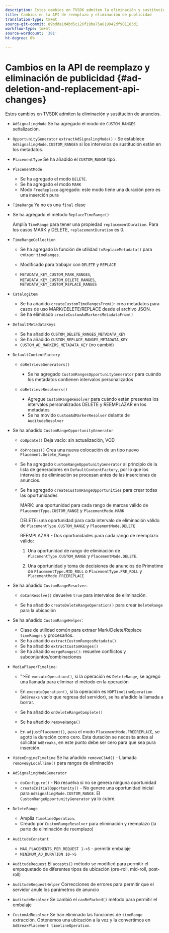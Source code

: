 ```yaml
---
description: Estos cambios en TVSDK admiten la eliminación y sustitución de anuncios.
title: Cambios en la API de reemplazo y eliminación de publicidad
translation-type: tm+mt
source-git-commit: 89bdda1d4bd5c126f19ba75a819942df901183d1
workflow-type: tm+mt
source-wordcount: '381'
ht-degree: 0%

---
```



# Cambios en la API de reemplazo y eliminación de publicidad {#ad-deletion-and-replacement-api-changes}

Estos cambios en TVSDK admiten la eliminación y sustitución de anuncios.

* `AdSignalingMode` Se ha agregado el modo de  `CUSTOM_RANGES` señalización.

* `OpportunityGenerator`  `extractAdSignalingMode()` - Se establece  `AdSignalingMode.CUSTOM_RANGES` si los intervalos de sustitución están en los metadatos.

* `PlacementType` Se ha añadido el  `CUSTOM_RANGE` tipo .

* `PlacementMode`

   * Se ha agregado el modo `DELETE`.
   * Se ha agregado el modo `MARK`
   * Modo `FreeReplace` agregado: este modo tiene una duración pero es una inserción pura

* `TimeRange` Ya no es una  `final` clase

* Se ha agregado el método `ReplaceTimeRange()`

   Amplía `TimeRange` para tener una propiedad `replacementDuration`. Para los casos MARK y DELETE, `replacementDuration` es 0.

* `TimeRangeCollection`

   * Se ha agregado la función de utilidad `toReplaceMetadata()` para extraer `timeRanges`.

   * Modificado para trabajar con `DELETE` y `REPLACE`

   * `METADATA_KEY_CUSTOM_MARK_RANGES`,  `METADATA_KEY_CUSTOM_DELETE_RANGES`,  `METADATA_KEY_CUSTOM_REPLACE_RANGES`

* `CatalogItem`

   * Se ha añadido `createCustomTimeRangesFrom()`: crea metadatos para casos de uso MARK/DELETE/REPLACE desde el archivo JSON.
   * Se ha eliminado `createCustomAdMarkersMetadataFrom()`

* `DefaultMetadataKeys`

   * Se ha añadido `CUSTOM_DELETE_RANGES_METADATA_KEY`
   * Se ha añadido `CUSTOM_REPLACE_RANGES_METADATA_KEY`
   * `CUSTOM_AD_MARKERS_METADATA_KEY` (no cambió)

* `DefaultContentFactory`

   * `doRetrieveGenerators()`

      * Se ha agregado `CustomRangesOpportunityGenerator` para cuándo los metadatos contienen intervalos personalizados
   * `doRetrieveResolvers()`

      * Agregue `CustomRangeResolver` para cuándo están presentes los intervalos personalizados DELETE y REEMPLAZAR en los metadatos
      * Se ha movido `CustomAdMarkerResolver` delante de `AuditudeResolver`


* Se ha añadido `CustomRangeOpportunityGenerator`

   * `doUpdate()` Deja vacío: sin actualización, VOD
   * `doProcess()` Crea una nueva colocación de un tipo nuevo  `Placement.Delete_Range`

   * Se ha agregado `CustomRangeOppotunityGenerator` al principio de la lista de generadores en `DefaultContentFactory`, por lo que los intervalos de eliminación se procesan antes de las inserciones de anuncios.

   * Se ha agregado `createCustomRangeOpportunities` para crear todas las oportunidades

      MARK: una oportunidad para cada rango de marcas válido de `PlacementType.CUSTOM_RANGE` y `PlacementMode.MARK`

      DELETE: una oportunidad para cada intervalo de eliminación válido de `PlacementType.CUSTOM_RANGE` y `PlacementMode.DELETE`

      REEMPLAZAR - Dos oportunidades para cada rango de reemplazo válido:

      1. Una oportunidad de rango de eliminación de `PlacementType.CUSTOM_RANGE` y `PlacementMode.DELETE`.

      1. Una oportunidad y toma de decisiones de anuncios de Primetime de `PlacementType.MID_ROLL` o `PlacementType.PRE_ROLL` y `PlacementMode.FREEREPLACE`

* Se ha añadido `CustomRangeResolver`:

   * `doCanResolve()` devuelve  `true` para intervalos de eliminación.

   * Se ha añadido `createDeleteRangeOperation()` para crear `DeleteRange` para la ubicación

* Se ha añadido `CustomRangeHelper`:

   * Clase de utilidad común para extraer Mark/Delete/Replace `timeRanges` y procesarlos.
   * Se ha añadido `extractCustomRangesMetadata()`
   * Se ha añadido `extractCustomRanges()`
   * Se ha añadido `mergeRanges()`: resuelve conflictos y subconjuntos/combinaciones

* `MediaPlayerTimeline`:

   * &quot;>En `executeOperation()`, si la operación es `DeleteRange`, se agregó una llamada para eliminar el método en la operación

   * En `executeOperation()`, si la operación es `NOPTimelineOperation` (`AdBreaks` vacío que regresa del servidor), se ha añadido la llamada a borrar.

   * Se ha añadido `onDeleteRangeComplete()`
   * Se ha añadido `removeRange()`
   * En `adjustPlacement()`, para el modo `PlacementMode.FREEREPLACE`, se agotó la duración como cero. Esta duración se necesita antes al solicitar `AdBreaks`, en este punto debe ser cero para que sea pura inserción.

* `VideoEngineTimeline` Se ha añadido  `removeC3Ad()` - Llamada  `removeByLocalTime()` para rangos de eliminación

* `AdSignalingModeGenerator`

   * `doConfigure()` - No resuelva si no se genera ninguna oportunidad
   * `createInitialOpportunity()` - No genere una oportunidad inicial para  `AdSignalingMode.CUSTOM_RANGE`. El `CustomRangeOpportunityGenerator` ya lo cubre.

* `DeleteRange`

   * Amplía `TimelineOperation`.
   * Creado por `CustomRangeResolver` para eliminación y reemplazo (la parte de eliminación de reemplazo)

* `AuditudeConstant`

   * `MAX_PLACEMENTS_PER_REQUEST 1->5` - permitir embalaje
   * `MINIMUM_AD_DURATION 10->5`

* `AuditudeRequest` El  `accepts()` método se modificó para permitir el empaquetado de diferentes tipos de ubicación (pre-roll, mid-roll, post-roll)

* `AuditudeRequestHelper` Correcciones de errores para permitir que el servidor anule los parámetros de anuncio

* `AuditudeResolver` Se cambió el  `canBePacked()` método para permitir el embalaje

* `CustomAdResolver` Se han eliminado las funciones de  `timeRange` extracción. Obtenemos una ubicación a la vez y la convertimos en `AdBreakPlacement timelineOperation`.


